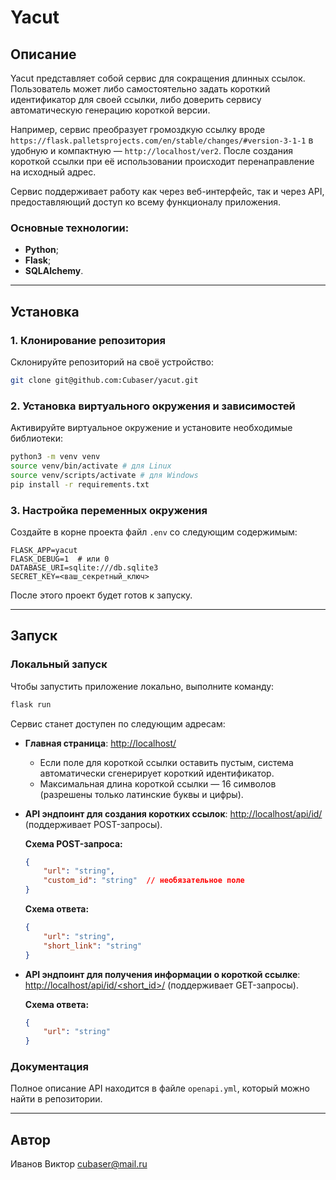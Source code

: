 # Yacut

## Описание
Yacut представляет собой сервис для сокращения длинных ссылок. Пользователь может либо самостоятельно задать короткий идентификатор для своей ссылки, либо доверить сервису автоматическую генерацию короткой версии.

Например, сервис преобразует громоздкую ссылку вроде `https://flask.palletsprojects.com/en/stable/changes/#version-3-1-1` в удобную и компактную — `http://localhost/ver2`. После создания короткой ссылки при её использовании происходит перенаправление на исходный адрес.

Сервис поддерживает работу как через веб-интерфейс, так и через API, предоставляющий доступ ко всему функционалу приложения.

### Основные технологии:
- **Python**;
- **Flask**;
- **SQLAlchemy**.

---

## Установка

### 1. Клонирование репозитория
Склонируйте репозиторий на своё устройство:
```bash
git clone git@github.com:Cubaser/yacut.git
```

### 2. Установка виртуального окружения и зависимостей
Активируйте виртуальное окружение и установите необходимые библиотеки:
```bash
python3 -m venv venv
source venv/bin/activate # для Linux
source venv/scripts/activate # для Windows
pip install -r requirements.txt
```

### 3. Настройка переменных окружения
Создайте в корне проекта файл `.env` со следующим содержимым:
```env
FLASK_APP=yacut
FLASK_DEBUG=1  # или 0
DATABASE_URI=sqlite:///db.sqlite3
SECRET_KEY=<ваш_секретный_ключ>
```

После этого проект будет готов к запуску.

---

## Запуск

### Локальный запуск
Чтобы запустить приложение локально, выполните команду:
```bash
flask run
```
Сервис станет доступен по следующим адресам:

- **Главная страница**: [http://localhost/](http://localhost/)
  - Если поле для короткой ссылки оставить пустым, система автоматически сгенерирует короткий идентификатор.
  - Максимальная длина короткой ссылки — 16 символов (разрешены только латинские буквы и цифры).

- **API эндпоинт для создания коротких ссылок**: [http://localhost/api/id/](http://localhost/api/id/) (поддерживает POST-запросы).

  **Схема POST-запроса:**
  ```json
  {
      "url": "string",
      "custom_id": "string"  // необязательное поле
  }
  ```
  **Схема ответа:**
  ```json
  {
      "url": "string",
      "short_link": "string"
  }
  ```

- **API эндпоинт для получения информации о короткой ссылке**: [http://localhost/api/id/<short_id>/](http://localhost/api/id/<short_id>/) (поддерживает GET-запросы).

  **Схема ответа:**
  ```json
  {
      "url": "string"
  }
  ```

### Документация
Полное описание API находится в файле `openapi.yml`, который можно найти в репозитории.

---

## Автор
Иванов Виктор
[cubaser@mail.ru](mailto:cubaser@mail.ru)

